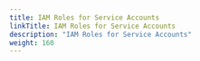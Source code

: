 ```yaml
---
title: IAM Roles for Service Accounts
linkTitle: IAM Roles for Service Accounts
description: "IAM Roles for Service Accounts"
weight: 160
---
```


